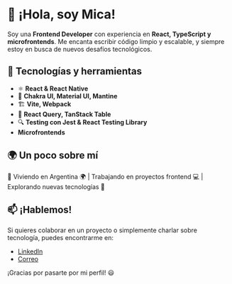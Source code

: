 # 👋 ¡Hola, soy Mica!

Soy una **Frontend Developer** con experiencia en **React, TypeScript y microfrontends**. Me encanta escribir código limpio y escalable, y siempre estoy en busca de nuevos desafíos tecnológicos.

## 🚀 Tecnologías y herramientas

- ⚛️ **React & React Native**
- 🎨 **Chakra UI, Material UI, Mantine**
- 🏗️ **Vite, Webpack**
- 📡 **React Query, TanStack Table**
- 🔍 **Testing con Jest & React Testing Library**
- **Microfrontends**
## 🌍 Un poco sobre mí

📍 Viviendo en Argentina 🌍 | Trabajando en proyectos frontend 💻 | Explorando nuevas tecnologías 🚀

## 📫 ¡Hablemos!

Si quieres colaborar en un proyecto o simplemente charlar sobre tecnología, puedes encontrarme en:

- [LinkedIn](https://www.linkedin.com/in/micaela-torre)
- [Correo](mailto:micaelatorre81@gmail.com)

¡Gracias por pasarte por mi perfil! 😃
